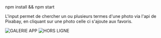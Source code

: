 npm install && npm start 

L'input permet de chercher un ou plusieurs termes d'une photo via l'api de Pixabay, en cliquant sur une photo celle ci s'ajoute aux favoris.    

![GALERIE APP](https://i.imgur.com/5Qn42Pg.png)
![HORS LIGNE](https://i.imgur.com/OBMUirp.png)
